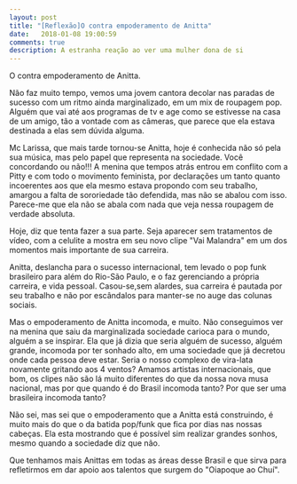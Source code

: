 ```yaml
---
layout: post
title: "[Reflexão]O contra empoderamento de Anitta"
date:   2018-01-08 19:00:59
comments: true
description: A estranha reação ao ver uma mulher dona de si
---
```


O contra empoderamento de Anitta.

Não faz muito tempo, vemos uma jovem cantora decolar nas paradas de sucesso com um ritmo ainda marginalizado, em um mix de roupagem pop.
Alguém que vai até aos programas de tv e age como se estivesse na casa de um amigo, tão a vontade com as câmeras, que parece que ela estava destinada a elas sem dúvida alguma.

Mc Larissa, que mais tarde tornou-se Anitta, hoje é conhecida não só pela sua música, mas pelo papel que representa na sociedade. Você concordando ou não!!! A menina que tempos atrás entrou em conflito com a Pitty e com todo o movimento feminista, por declarações um tanto quanto incoerentes aos que ela mesmo estava propondo com seu trabalho, amargou a falta de sororiedade tão defendida, mas não se abalou com isso. Parece-me que ela não se abala com nada que veja nessa roupagem de verdade absoluta.

Hoje, diz que tenta fazer a sua parte. Seja aparecer sem tratamentos de vídeo, com a celulite a mostra em seu novo clipe "Vai Malandra" em um dos momentos mais importante de sua carreira.

Anitta, deslancha para o sucesso internacional, tem levado o pop funk brasileiro para além do Rio-São Paulo, e o faz gerenciando a própria carreira, e vida pessoal. Casou-se,sem alardes, sua carreira é pautada por seu trabalho e não por escândalos para manter-se no auge das colunas sociais.

Mas o empoderamento de Anitta incomoda, e muito. Não conseguimos ver na menina que saiu da marginalizada sociedade carioca para o mundo, alguém a se inspirar. Ela que já dizia que seria alguém de sucesso, alguém grande, incomoda por ter sonhado alto, em uma sociedade que já decretou onde cada pessoa deve estar. Seria o nosso complexo de vira-lata novamente gritando aos 4 ventos? Amamos artistas internacionais, que bom, os clipes não são lá muito diferentes do que da nossa nova musa nacional, mas por que quando é do Brasil incomoda tanto? Por que ser uma brasileira incomoda tanto?

Não sei, mas sei que o empoderamento que a Anitta está construindo, é muito mais do que o da batida pop/funk que fica por dias nas nossas cabeças. Ela esta mostrando que é possível sim realizar grandes sonhos, mesmo quando a sociedade diz que não.

Que tenhamos mais Anittas em todas as áreas desse Brasil e que sirva para refletirmos em dar apoio aos talentos que surgem do "Oiapoque ao Chuí".
